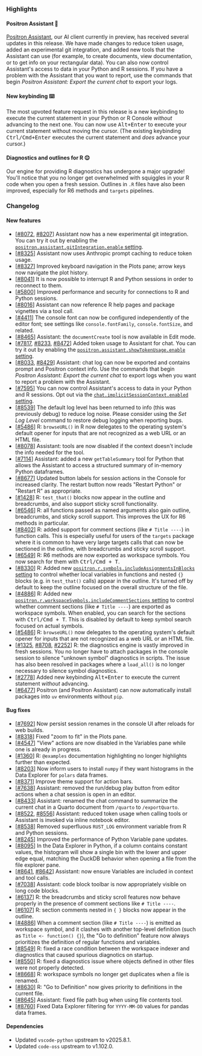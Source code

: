 ### Highlights

#### Positron Assistant 🤖

[Positron Assistant](https://positron.posit.co/assistant.html), our AI client currently in preview, has received several updates in this release. We have made changes to reduce token usage, added an experimental git integration, and added new tools that the Assistant can use (for example, to create documents, view documentation, or to get info on your rectangular data). You can also now control Assistant's access to data in your Python and R sessions. If you have a problem with the Assistant that you want to report, use the commands that begin _Positron Assistant: Export the current chat_ to export your logs.

#### New keybinding ⌨️

The most upvoted feature request in this release is a new keybinding to execute the current statement in your Python or R Console _without_ advancing to the next one. You can now use <kbd>Alt+Enter</kbd> to execute your current statement without moving the cursor. (The existing keybinding <kbd>Ctrl/Cmd+Enter</kbd> executes the current statement and _does_ advance your cursor.)

#### Diagnostics and outlines for R 😌

Our engine for providing R diagnostics has undergone a major upgrade! You'll notice that you no longer get overwhelmed with squiggles in your R code when you open a fresh session. Outlines in `.R` files have also been improved, especially for R6 methods and `targets` pipelines.

<div id="checkbox"></div>

### Changelog

#### New features

- [[#8072](https://github.com/posit-dev/positron/issues/8072), [#8207](https://github.com/posit-dev/positron/issues/8207)] Assistant now has a new experimental git integration. You can try it out by enabling the [`positron.assistant.gitIntegration.enable` setting](positron://settings/positron.assistant.gitIntegration.enable).
- [[#8325](https://github.com/posit-dev/positron/issues/8325)] Assistant now uses Anthropic prompt caching to reduce token usage.
- [[#8327](https://github.com/posit-dev/positron/issues/8327)] Improved keyboard navigation in the Plots pane; arrow keys now navigate the plot history.
- [[#8041](https://github.com/posit-dev/positron/issues/8041)] It is now possible to interrupt R and Python sessions in order to reconnect to them.
- [[#5800](https://github.com/posit-dev/positron/issues/5800)] Improved performance and security for connections to R and Python sessions.
- [[#8016](https://github.com/posit-dev/positron/issues/8016)] Assistant can now reference R help pages and package vignettes via a tool call.
- [[#4411](https://github.com/posit-dev/positron/issues/4411)] The console font can now be configured independently of the editor font; see settings like `console.fontFamily`, `console.fontSize`, and related.
- [[#8465](https://github.com/posit-dev/positron/issues/8465)] Assistant: the `documentCreate` tool is now available in Edit mode.
- [[#7817](https://github.com/posit-dev/positron/issues/7817), [#8233](https://github.com/posit-dev/positron/issues/8233), [#8472](https://github.com/posit-dev/positron/issues/8472)] Added token usage to Assistant for chat. You can try it out by enabling the [`positron.assistant.showTokenUsage.enable` setting](positron://settings/positron.assistant.showTokenUsage.enable).
- [[#8033](https://github.com/posit-dev/positron/issues/8033), [#8429](https://github.com/posit-dev/positron/issues/8429)] Assistant: chat log can now be exported and contains prompt and Positron context info. Use the commands that begin _Positron Assistant: Export the current chat_ to export logs when you want to report a problem with the Assistant.
- [[#7595](https://github.com/posit-dev/positron/issues/7595)] You can now control Assistant's access to data in your Python and R sessions. Opt out via the [`chat.implicitSessionContext.enabled` setting](positron://settings/chat.implicitSessionContext.enabled).
- [[#8539](https://github.com/posit-dev/positron/issues/8539)] The default log level has been returned to info (this was previously debug) to reduce log noise. Please consider using the _Set Log Level_ command to restore debug logging when reporting bugs. 
- [[#5486](https://github.com/posit-dev/positron/issues/5486)] R: `browseURL()` in R now delegates to the operating system's default opener for inputs that are not recognized as a web URL or an HTML file.
- [[#8078](https://github.com/posit-dev/positron/issues/8078)] Assistant: tools are now disabled if the context doesn't include the info needed for the tool.
- [[#7114](https://github.com/posit-dev/positron/issues/7114)] Assistant: added a new `getTableSummary` tool for Python that allows the Assistant to access a structured summary of in-memory Python dataframes.
- [[#8677](https://github.com/posit-dev/positron/issues/8677)] Updated button labels for session actions in the Console for increased clarity. The restart button now reads "Restart Python" or "Restart R" as appropriate.
- [[#1428](https://github.com/posit-dev/positron/issues/1428)] R: `test_that()` blocks now appear in the outline and breadcrumbs, and also support sticky scroll functionality.
- [[#6546](https://github.com/posit-dev/positron/issues/6546)] R: all functions passed as named arguments also gain outline, breadcrumbs, and sticky scroll support. This improves the UX for R6 methods in particular.
- [[#8402](https://github.com/posit-dev/positron/issues/8402)] R: added support for comment sections (like `# Title ----`) in function calls. This is especially useful for users of the `targets` package where it is common to have very large targets calls that can now be sectioned in the outline, with breadcrumbs and sticky scroll support.
- [[#6549](https://github.com/posit-dev/positron/issues/6549)] R: R6 methods are now exported as workspace symbols. You now search for them with <kbd>Ctrl/Cmd + T</kbd>.
- [[#8330](https://github.com/posit-dev/positron/issues/8330)] R: Added new [`positron.r.symbols.includeAssignmentsInBlocks` setting](positron://settings/positron.r.symbols.includeAssignmentsInBlocks) to control whether local variables in functions and nested `{}` blocks (e.g. in `test_that()` calls) appear in the outline. It's turned off by default to keep the outline focused on the overall structure of the file.
- [[#4886](https://github.com/posit-dev/positron/issues/4886)] R: Added new [`positron.r.workspaceSymbols.includeCommentSections` setting](positron://settings/positron.r.workspaceSymbols.includeCommentSections) to control whether comment sections (like `# Title ----`) are exported as workspace symbols. When enabled, you can search for the sections with <kbd>Ctrl/Cmd + T</kbd>. This is disabled by default to keep symbol search focused on actual symbols.
- [[#5486](https://github.com/posit-dev/positron/issues/5486)] R: `browseURL()` now delegates to the operating system's default opener for inputs that are not recognized as a web URL or an HTML file.
- [[#1325](https://github.com/posit-dev/positron/issues/1325), [#8708](https://github.com/posit-dev/positron/issues/8708), [#2252](https://github.com/posit-dev/positron/issues/2252)] R: the diagnostics engine is vastly improved in fresh sessions. You no longer have to attach packages in the console session to silence "unknown symbol" diagnostics in scripts. The issue has also been resolved in packages where a `load_all()` is no longer necessary to silence symbol diagnostics.
- [[#2778](https://github.com/posit-dev/positron/issues/2778)] Added new keybinding <kbd>Alt+Enter</kbd> to execute the current statement _without_ advancing.
- [[#6477](https://github.com/posit-dev/positron/issues/6477)] Positron (and Positron Assistant) can now automatically install packages into `uv` environments without `pip`.

#### Bug fixes

- [[#7692](https://github.com/posit-dev/positron/issues/7692)] Now persist session renames in the console UI after reloads for web builds.
- [[#8318](https://github.com/posit-dev/positron/issues/8318)] Fixed "zoom to fit" in the Plots pane.
- [[#4547](https://github.com/posit-dev/positron/issues/4547)] "View" actions are now disabled in the Variables pane while one is already in progress.
- [[#1360](https://github.com/posit-dev/positron/issues/1360)] R: `@examples` documentation highlighting no longer highlights further than expected.
- [[#8203](https://github.com/posit-dev/positron/issues/8203)] Now inform users to install `numpy` if they want histograms in the Data Explorer for `polars` data frames.
- [[#8371](https://github.com/posit-dev/positron/issues/8371)] Improve theme support for action bars.
- [[#7638](https://github.com/posit-dev/positron/issues/7638)] Assistant: removed the run/debug play button from editor actions when a chat session is open in an editor.
- [[#8433](https://github.com/posit-dev/positron/issues/8433)] Assistant: renamed the chat command to summarize the current chat in a Quarto document from `/quarto` to `/exportQuarto`.
- [[#8522](https://github.com/posit-dev/positron/issues/8522), [#8556](https://github.com/posit-dev/positron/issues/8556)] Assistant: reduced token usage when calling tools or Assistant is invoked via inline notebook editor.
- [[#8538](https://github.com/posit-dev/positron/issues/8538)] Removed superfluous `RUST_LOG` environment variable from R and Python sessions.
- [[#8245](https://github.com/posit-dev/positron/issues/8245)] Improved the performance of Python Variable pane updates.
- [[#8095](https://github.com/posit-dev/positron/issues/8095)] In the Data Explorer in Python, if a column contains constant values, the histogram will show a single bin with the lower and upper edge equal, matching the DuckDB behavior when opening a file from the file explorer pane.
- [[#8641](https://github.com/posit-dev/positron/issues/8641), [#8642](https://github.com/posit-dev/positron/issues/8642)] Assistant: now ensure Variables are included in context and tool calls.
- [[#7038](https://github.com/posit-dev/positron/issues/7038)] Assistant: code block toolbar is now appropriately visible on long code blocks.
- [[#6137](https://github.com/posit-dev/positron/issues/6137)] R: the breadcrumbs and sticky scroll features now behave properly in the presence of comment sections like `# Title ----`.
- [[#6107](https://github.com/posit-dev/positron/issues/6107)] R: section comments nested in `{ }` blocks now appear in the outline.
- [[#4886](https://github.com/posit-dev/positron/issues/4886)] When a comment section (like `# Title ----`) is emitted as workspace symbol, and it clashes with another top-level definition (such as `Title <- function() {}`), the "Go to definition" feature now always prioritizes the definition of regular functions and variables.
- [[#8549](https://github.com/posit-dev/positron/issues/8549)] R: fixed a race condition between the workspace indexer and diagnostics that caused spurious diagnotics on startup.
- [[#8550](https://github.com/posit-dev/positron/issues/8550)] R: fixed a diagnostics issue where objects defined in other files were not properly detected.
- [[#8668](https://github.com/posit-dev/positron/issues/8668)] R: workspace symbols no longer get duplicates when a file is renamed.
- [[#8630](https://github.com/posit-dev/positron/issues/8630)] R: "Go to Definition" now gives priority to definitions in the current file.
- [[#8645](https://github.com/posit-dev/positron/issues/8645)] Assistant: fixed file path bug when using file contents tool.
- [[#8760](https://github.com/posit-dev/positron/issues/8760)] Fixed Data Explorer filtering for `YYYY-MM-DD` values for pandas data frames.

#### Dependencies

- Updated `vscode-python` upstream to v2025.8.1.
- Updated `code-oss` upstream to v1.102.0.